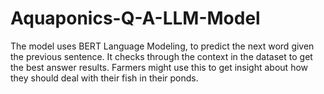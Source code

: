 # Aquaponics-Q-A-LLM-Model
The model uses BERT Language Modeling, to predict the next word given the previous sentence. 
It checks through the context in the dataset to get the best answer results.
Farmers might use this to get insight about how they should deal with their fish in their ponds.
